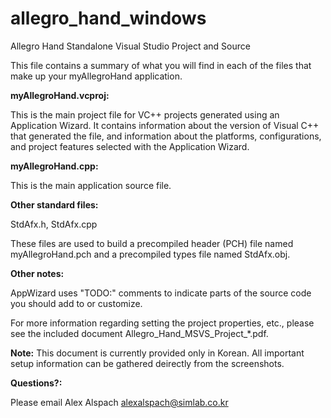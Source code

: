 allegro_hand_windows
====================

Allegro Hand Standalone Visual Studio Project and Source

This file contains a summary of what you will find in each of the files that make up your myAllegroHand application.


**myAllegroHand.vcproj:**

This is the main project file for VC++ projects generated using an Application Wizard. It contains information about the version of Visual C++ that generated the file, and information about the platforms, configurations, and project features selected with the Application Wizard.

	
**myAllegroHand.cpp:**

This is the main application source file.

	
**Other standard files:**

StdAfx.h, StdAfx.cpp

These files are used to build a precompiled header (PCH) file named myAllegroHand.pch and a precompiled types file named StdAfx.obj.

	
**Other notes:**

AppWizard uses "TODO:" comments to indicate parts of the source code you should add to or customize.

For more information regarding setting the project properties, etc., please see the included document Allegro_Hand_MSVS_Project_*.pdf.

**Note:** This document is currently provided only in Korean. All important setup information can be gathered deirectly from the screenshots.


**Questions?:**

Please email Alex Alspach
alexalspach@simlab.co.kr